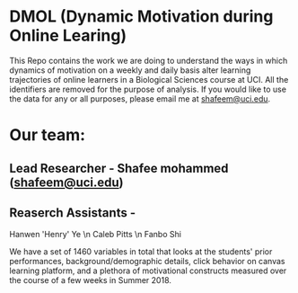 # DMOL (Dynamic Motivation during Online Learing)
  This Repo contains the work we are doing to understand the ways in which dynamics of motivation on a weekly and daily basis alter learning trajectories of online learners in a Biological Sciences course at UCI. All the identifiers are removed for the purpose of analysis. If you would like to use the data for any or all purposes, please email me at shafeem@uci.edu.
  
# Our team:
 ## Lead Researcher - Shafee mohammed (shafeem@uci.edu)
  
 ## Reaserch Assistants - 
  Hanwen 'Henry' Ye \n
  Caleb Pitts \n
  Fanbo Shi
  
We have a set of 1460 variables in total that looks at the students' prior performances, background/demographic details, click behavior on canvas learning platform, and a plethora of motivational constructs measured over the course of a few weeks in Summer 2018.
